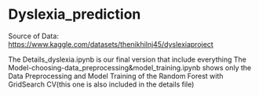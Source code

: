 # Dyslexia_prediction
Source of Data: https://www.kaggle.com/datasets/thenikhilnj45/dyslexiaproject

The Details_dyslexia.ipynb is our final version that include everything
The Model-choosing-data_preprocessing&model_training.ipynb shows only the Data Preprocessing and Model Training of the Random Forest with GridSearch CV(this one is also included in the details file)
